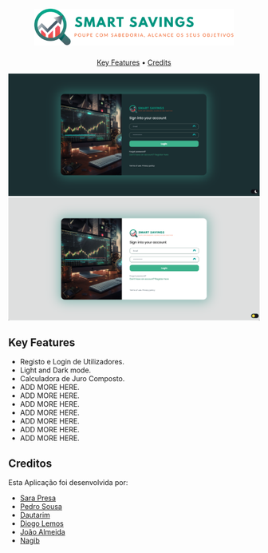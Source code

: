 <link rel="stylesheet" href="https://fonts.googleapis.com/css2?family=League+Spartan:wght@700&display=swap" />
<h1 align="center">
  <br>
  <a href=""><img src="assets/images/logo.svg" alt="Smart Savings" width="400"></a>
</h1>

<p align="center">
  <a href="#key-features">Key Features</a> •
  <a href="#creditos">Credits</a> 
</p>

![screenshot](assets/images/README/001.png)
![screenshot](assets/images/README/002.png)

## Key Features

-   Registo e Login de Utilizadores.
-   Light and Dark mode.
-   Calculadora de Juro Composto.
-   ADD MORE HERE.
-   ADD MORE HERE.
-   ADD MORE HERE.
-   ADD MORE HERE.
-   ADD MORE HERE.
-   ADD MORE HERE.
-   ADD MORE HERE.

## Creditos

Esta Aplicação foi desenvolvida por:

-   [Sara Presa](https://github.com/sarapresa)
-   [Pedro Sousa](https://github.com/pedrols74)
-   [Dautarim](https://github.com/Dauta2002)
-   [Diogo Lemos](https://github.com/DiogoLemos9)
-   [João Almeida](https://github.com/joaoalmeiida40)
-   [Nagib](https://github.com/nagib01)
